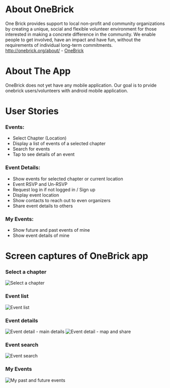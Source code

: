 About OneBrick
===============
One Brick provides support to local non-profit and community organizations by creating a unique, social and flexible volunteer environment for those interested in making a concrete difference in the community. We enable people to get involved, have an impact and have fun, without the requirements of individual long-term commitments.
http://onebrick.org/about/ - 
[OneBrick](http://onebrick.org/about/)

About The App
==================
OneBrick does not yet have any mobile application. Our goal is to prvide onebrick users/volunteers with android mobile application.

User Stories
==============
### Events:
* Select Chapter (Location)
* Display a list of events of a selected chapter
* Search for events
* Tap to see details of an event 

### Event Details:
* Show events for selected chapter or current location 
* Event RSVP and Un-RSVP
* Request log in if not logged in / Sign up
* Display event location
* Show contacts to reach out to even organizers
* Share event details to others

### My Events:
* Show future and past events of mine
* Show event details of mine

Screen captures of OneBrick app
===============
### Select a chapter
![Select a chapter](1_select_chapter.png)

### Event list 
![Event list](2_event_list.png)

### Event details 
![Event detail - main details](3_event_details_1.png)
![Event detail - map and share](3_event_details_2.png)

### Event search
![Event search](4_event_search.png)

### My Events 
![My past and future events](5_my_events.png)
